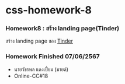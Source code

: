 # css-homework-8
### Homework8 : สร้าง landing page(Tinder)
สร้าง landing page ของ [Tinder](https://tinder.com/th)

### Homework Finished 07/06/2567
- นายวัชรพล แดงเปี่ยม (มายด์)
- Online-CC#18